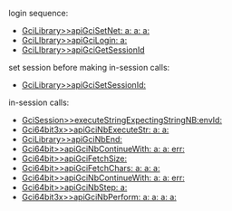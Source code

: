 
login sequence:
  - [GciLibrary>>apiGciSetNet: a: a: a:](https://github.com/dalehenrich/tode/blob/master/repository/GemTools-ClientGCI.package/GciLibrary.class/instance/apiGciSetNet.a.a.a..st)
  - [GciLIbrary>>apiGciLogin: a:](https://github.com/dalehenrich/tode/blob/master/repository/GemTools-ClientGCI.package/GciLibrary.class/instance/apiGciLogin.a..st)
  - [GciLIbrary>>apiGciGetSessionId](https://github.com/dalehenrich/tode/blob/master/repository/GemTools-ClientGCI.package/GciLibrary.class/instance/apiGciGetSessionId.st)

set session before making in-session calls:

  - [GciLibrary>>apiGciSetSessionId:](https://github.com/dalehenrich/tode/blob/master/repository/GemTools-ClientGCI.package/GciLibrary.class/instance/apiGciSetSessionId..st)

in-session calls:
  - [GciSession>>executeStringExpectingStringNB:envId:](https://github.com/dalehenrich/tode/blob/master/repository/GemTools-ClientSession.package/GciSession.class/instance/executeStringExpectingStringNB.envId..st)
  - [Gci64bit3x>>apiGciNbExecuteStr: a: a: ](https://github.com/dalehenrich/tode/blob/master/repository/GemTools-ClientGCI.package/Gci64bit3x.class/instance/apiGciNbExecuteStr.a.a..st)
  - [GciLibrary>>apiGciNbEnd:](https://github.com/dalehenrich/tode/blob/master/repository/GemTools-ClientGCI.package/GciLibrary.class/instance/apiGciNbEnd..st)
  - [Gci64bit>>apiGciNbContinueWith: a: a: err:](https://github.com/dalehenrich/tode/blob/master/repository/GemTools-ClientGCI.package/Gci64bit.class/instance/apiGciContinueWith.a.a.err..st)
  - [Gci64bit>>apiGciFetchSize:](https://github.com/dalehenrich/tode/blob/master/repository/GemTools-ClientGCI.package/Gci64bit.class/instance/apiGciFetchSize..st)
  - [Gci64bit>>apiGciFetchChars: a: a: a:](https://github.com/dalehenrich/tode/blob/master/repository/GemTools-ClientGCI.package/Gci64bit.class/instance/apiGciFetchChars.a.a.a..st)
  - [Gci64bit>>apiGciNbContinueWith: a: a: err:](https://github.com/dalehenrich/tode/blob/master/repository/GemTools-ClientGCI.package/Gci64bit.class/instance/apiGciContinueWith.a.a.err..st)
  - [Gci64bit>>apiGciNbStep: a:](https://github.com/dalehenrich/tode/blob/master/repository/GemTools-ClientGCI.package/Gci64bit.class/instance/apiGciNbStep.a..st)
  - [Gci64bit3x>>apiGciNbPerform: a: a: a: a:
](https://github.com/dalehenrich/tode/blob/master/repository/GemTools-ClientGCI.package/Gci64bit3x.class/instance/apiGciNbPerform.a.a.a.a..st)
